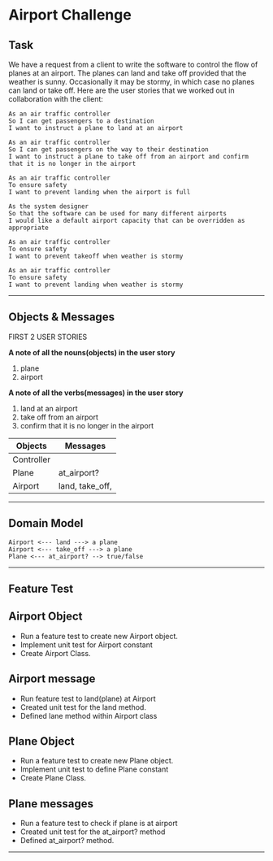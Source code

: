 # Airport Challenge

Task
-----

We have a request from a client to write the 
software to control the flow of planes at an airport. 
The planes can land and take off provided that the weather 
is sunny. Occasionally it may be stormy, in which case 
no planes can land or take off.  Here are the user stories 
that we worked out in collaboration with the client:

```
As an air traffic controller 
So I can get passengers to a destination 
I want to instruct a plane to land at an airport

As an air traffic controller 
So I can get passengers on the way to their destination 
I want to instruct a plane to take off from an airport and confirm that it is no longer in the airport

As an air traffic controller 
To ensure safety 
I want to prevent landing when the airport is full 

As the system designer
So that the software can be used for many different airports
I would like a default airport capacity that can be overridden as appropriate

As an air traffic controller 
To ensure safety 
I want to prevent takeoff when weather is stormy 

As an air traffic controller 
To ensure safety 
I want to prevent landing when weather is stormy 
```

---
## Objects & Messages

FIRST 2 USER STORIES

**A note of all the nouns(objects) in the user story**

1. plane
1. airport

**A note of all the verbs(messages) in the user story**
 
1. land at an airport
2. take off from an airport
3. confirm that it is no longer in the airport


Objects  |  Messages
---------| ------------
Controller |  
Plane | at_airport?
Airport | land, take_off, 
---
## Domain Model

```
Airport <--- land ---> a plane
Airport <--- take_off ---> a plane
Plane <--- at_airport? --> true/false
```
---
## Feature Test

## Airport Object

 - Run a feature test to create new Airport object.
 - Implement unit test for Airport constant
 - Create Airport Class. 

## Airport message
 - Run feature test to land(plane) at Airport
 - Created unit test for the land method.
 - Defined lane method within Airport class


## Plane Object
 - Run a feature test to create new Plane object.
 - Implement unit test to define Plane constant
 - Create Plane Class. 

## Plane messages
 -  Run a feature test to check if plane is at airport
 -  Created unit test for the at_airport? method
 -  Defined at_airport? method. 
---